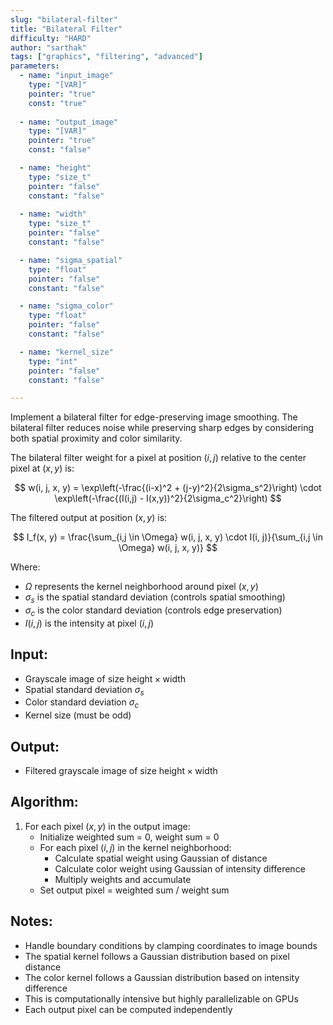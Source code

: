```yaml
---
slug: "bilateral-filter"
title: "Bilateral Filter"
difficulty: "HARD"
author: "sarthak"
tags: ["graphics", "filtering", "advanced"]
parameters:
  - name: "input_image"
    type: "[VAR]"
    pointer: "true"
    const: "true"
  
  - name: "output_image" 
    type: "[VAR]"
    pointer: "true"
    const: "false"

  - name: "height"
    type: "size_t"
    pointer: "false"
    constant: "false"
    
  - name: "width" 
    type: "size_t"
    pointer: "false"
    constant: "false"

  - name: "sigma_spatial"
    type: "float"
    pointer: "false"
    constant: "false"

  - name: "sigma_color"
    type: "float"
    pointer: "false"
    constant: "false"

  - name: "kernel_size"
    type: "int"
    pointer: "false"
    constant: "false"

---
```


Implement a bilateral filter for edge-preserving image smoothing. The bilateral filter reduces noise while preserving sharp edges by considering both spatial proximity and color similarity.

The bilateral filter weight for a pixel at position $(i, j)$ relative to the center pixel at $(x, y)$ is:

$$
w(i, j, x, y) = \exp\left(-\frac{(i-x)^2 + (j-y)^2}{2\sigma_s^2}\right) \cdot \exp\left(-\frac{(I(i,j) - I(x,y))^2}{2\sigma_c^2}\right)
$$

The filtered output at position $(x, y)$ is:

$$
I_f(x, y) = \frac{\sum_{i,j \in \Omega} w(i, j, x, y) \cdot I(i, j)}{\sum_{i,j \in \Omega} w(i, j, x, y)}
$$

Where:
- $\Omega$ represents the kernel neighborhood around pixel $(x, y)$
- $\sigma_s$ is the spatial standard deviation (controls spatial smoothing)
- $\sigma_c$ is the color standard deviation (controls edge preservation)
- $I(i, j)$ is the intensity at pixel $(i, j)$

## Input:
- Grayscale image of size $\text{height} \times \text{width}$
- Spatial standard deviation $\sigma_s$ 
- Color standard deviation $\sigma_c$
- Kernel size (must be odd)

## Output:
- Filtered grayscale image of size $\text{height} \times \text{width}$

## Algorithm:
1. For each pixel $(x, y)$ in the output image:
   - Initialize weighted sum = 0, weight sum = 0
   - For each pixel $(i, j)$ in the kernel neighborhood:
     - Calculate spatial weight using Gaussian of distance
     - Calculate color weight using Gaussian of intensity difference
     - Multiply weights and accumulate
   - Set output pixel = weighted sum / weight sum

## Notes:
- Handle boundary conditions by clamping coordinates to image bounds
- The spatial kernel follows a Gaussian distribution based on pixel distance
- The color kernel follows a Gaussian distribution based on intensity difference
- This is computationally intensive but highly parallelizable on GPUs
- Each output pixel can be computed independently 